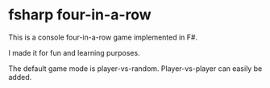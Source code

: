 # fsharp four-in-a-row

This is a console four-in-a-row game implemented in F#.

I made it for fun and learning purposes.

The default game mode is player-vs-random. Player-vs-player can easily be added.
